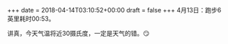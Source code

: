 +++
date = 2018-04-14T03:10:52+00:00
draft = false
+++
4月13日：跑步6英里耗时00:53。

讲真，今天气温将近30摄氏度，一定是天气的错。😏